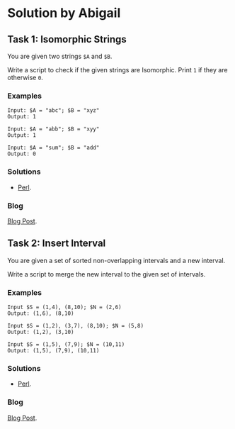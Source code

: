 # Solution by Abigail

## Task 1: Isomorphic Strings

You are given two strings `$A` and `$B`.

Write a script to check if the given strings are Isomorphic. Print
`1` if they are otherwise `0`.

### Examples
~~~~
Input: $A = "abc"; $B = "xyz"
Output: 1

Input: $A = "abb"; $B = "xyy"
Output: 1

Input: $A = "sum"; $B = "add"
Output: 0
~~~~

### Solutions
* [Perl](perl/ch-1.pl).

### Blog
[Blog Post](https://wp.me/pcxd30-jK).

## Task 2: Insert Interval

You are given a set of sorted non-overlapping intervals and a new interval.

Write a script to merge the new interval to the given set of intervals.

### Examples
~~~~
Input $S = (1,4), (8,10); $N = (2,6)
Output: (1,6), (8,10)

Input $S = (1,2), (3,7), (8,10); $N = (5,8)
Output: (1,2), (3,10)

Input $S = (1,5), (7,9); $N = (10,11)
Output: (1,5), (7,9), (10,11)
~~~~

### Solutions
* [Perl](perl/ch-2.pl).

### Blog
[Blog Post](https://wp.me/pcxd30-ka).
